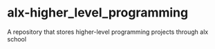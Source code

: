 # alx-higher_level_programming
A repository that stores higher-level programming projects through alx school
